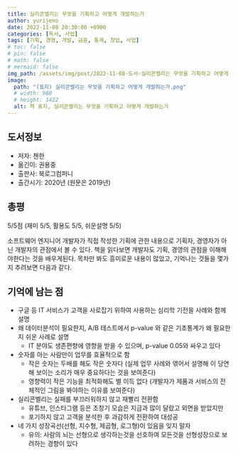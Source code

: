 ```yaml
---
title: 실리콘밸리는 무엇을 기획하고 어떻게 개발하는가
author: yurijeno
date: 2022-11-08 20:30:00 +0900
categories: [독서, 사업]
tags: [기획, 경영, 개발, 금융, 통계, 창업, 사업]
# toc: false
# pin: false
# math: false
# mermaid: false
img_path: /assets/img/post/2022-11-08-도서-실리콘밸리는 무엇을 기획하고 어떻게 개발하는가/
image:
  path: "(표지) 실리콘밸리는 무엇을 기획하고 어떻게 개발하는가.png"
  # width: 960
  # height: 1422
  alt: 책 표지, 실리콘밸리는 무엇을 기획하고 어떻게 개발하는가
---
```



<!-- ![표지]((표지) 실리콘밸리는 무엇을 기획하고 어떻게 개발하는가.png) -->

## 도서정보

- 저자: 첸한
- 옮긴이: 권용중
- 출판사: 북로그컴퍼니
- 출간시기: 2020년 (원문은 2019년)

## 총평

5/5점 (재미 5/5, 활용도 5/5, 쉬운설명 5/5)

소프트웨어 엔지니어 개발자가 직접 작성한 기획에 관한 내용으로 기획자, 경영자가 아닌 개발자의 관점에서 볼 수 있다. 책을 읽다보면 개발자도 기획, 경영의 관점을 이해해야한다는 것을 배우게된다. 목차만 봐도 흥미로운 내용이 많았고, 기억나는 것들을 몇가지 추려보면 다음과 같다.

## 기억에 남는 점

- 구글 등 IT 서비스가 고객을 사로잡기 위하여 사용하는 심리학 기전을 사례와 함께 설명
- 왜 데이터분석이 필요한지, A/B 테스트에서 p-value 와 같은 기초통계가 왜 필요한지 쉬운 사례로 설명
  - IT 분야도 생존편향에 영향을 받을 수 있으며, p-value 0.05와 싸우고 있다
- 숫자를 아는 사람만이 업무를 효율적으로 함
  - 작은 숫자는 두배를 해도 작은 숫자다 (실제 업무 사례와 엮어서 설명해 이 당연해 보이는 소리가 매우 중요하다는 것을 보여준다)
  - 영향력이 작은 기능을 최적화해도 별 이득 없다 (개발자가 제품과 서비스의 전체적인 그림을 봐야하는 이유를 보여준다)
- 실리콘벨리는 실패를 부끄러워하지 않고 재빨리 전환함
  - 유튜브, 인스타그램 등은 초창기 모습은 지금과 많이 달랐고 외면을 받았지만
  - 포기하지 않고 고객을 분석한 후 과감하게 전환하여 대성공
- 네 가지 성장곡선(선형, 지수형, 제곱형, 로그형)이 있음을 잊지 말자
  - 유의: 사람의 뇌는 선형으로 생각하는것을 선호하여 모든것을 선형성장으로 보려하는 경향이 있다

